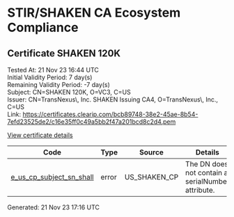 # STIR/SHAKEN CA Ecosystem Compliance

## Certificate SHAKEN 120K

Tested At: 21 Nov 23 16:44 UTC\
Initial Validity Period: 7 day(s)\
Remaining Validity Period: -7 day(s)\
Subject: CN=SHAKEN 120K, O=VC3, C=US\
Issuer: CN=TransNexus\\, Inc. SHAKEN Issuing CA4, O=TransNexus\\, Inc., C=US\
Link: https://certificates.clearip.com/bcb89748-38e2-45ae-8b54-7efd23525de2/c16e35ff0c49a5bb2f47a201bcd8c2d4.pem

[View certificate details](https://understandingwebpki.com/?cert=MIICwjCCAmmgAwIBAgIQbZHvbWZlUciW2uqJqOCg2TAKBggqhkjOPQQDAjBWMQswCQYDVQQGEwJVUzEZMBcGA1UEChMQVHJhbnNOZXh1cywgSW5jLjEsMCoGA1UEAxMjVHJhbnNOZXh1cywgSW5jLiBTSEFLRU4gSXNzdWluZyBDQTQwHhcNMjMxMTA3MDUzNTUxWhcNMjMxMTE0MDUzNTUwWjAxMQswCQYDVQQGEwJVUzEMMAoGA1UEChMDVkMzMRQwEgYDVQQDEwtTSEFLRU4gMTIwSzBZMBMGByqGSM49AgEGCCqGSM49AwEHA0IABM6Ko8o0v9b2YG4C%2Few5xDGLkqQgow3vXPbcEJXJn0IoYvh0b4T2fumQ%2FQza3ZKGQAfGLzxX4k80tjuIg3M3zAyjggE8MIIBODAMBgNVHRMBAf8EAjAAMA4GA1UdDwEB%2FwQEAwIHgDAdBgNVHQ4EFgQU%2F0ms7mhFheFYa32G3saOSpJVSu0wHwYDVR0jBBgwFoAUMPX18rfhSwsPEHV9SKSQ8T2LKCowFwYDVR0gBBAwDjAMBgpghkgBhv8JAQEDMIGmBgNVHR8EgZ4wgZswgZigOqA4hjZodHRwczovL2F1dGhlbnRpY2F0ZS1hcGkuaWNvbmVjdGl2LmNvbS9kb3dubG9hZC92MS9jcmyiWqRYMFYxFDASBgNVBAcMC0JyaWRnZXdhdGVyMQswCQYDVQQIDAJOSjETMBEGA1UEAwwKU1RJLVBBIENSTDELMAkGA1UEBhMCVVMxDzANBgNVBAoMBlNUSS1QQTAWBggrBgEFBQcBGgQKMAigBhYEMTIwSzAKBggqhkjOPQQDAgNHADBEAiBoh1%2FKc3Md0vHUNpLNiunoHI6skvfMlWVAiBziKNlbBwIgXEHAISa4kkpq%2FjgCeJ5O5UzPaQ117OFhJyPHH068Mlg%3D)

| Code | Type | Source | Details |
|------|------|--------|---------|
| [e_us_cp_subject_sn_shall](../../ISSUES/e_us_cp_subject_sn_shall/README.md) | error | US_SHAKEN_CP | The DN does not contain a serialNumber attribute. |


Generated: 21 Nov 23 17:16 UTC